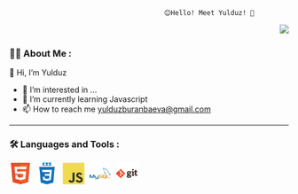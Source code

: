                                            😊Hello! Meet Yulduz! 🌼    
                                      
<div align="right">
  <img src="https://media.giphy.com/media/YnS7j9pwnECXLMrI4t/giphy.gif" width="300" />
</div>

<div align="left">
  
  ### :woman_technologist: About Me :
  👋 Hi, I’m Yulduz
  - 👀 I’m interested in ...
  - 🌱 I’m currently learning Javascript
  - 📫 How to reach me yulduzburanbaeva@gmail.com

</div>


 ---
 


### :hammer_and_wrench: Languages and Tools :
<div>
   <img src="https://github.com/devicons/devicon/blob/master/icons/html5/html5-original.svg" title="HTML5" alt="HTML" width="40" height="40"/>&nbsp;
   <img src="https://github.com/devicons/devicon/blob/master/icons/css3/css3-plain-wordmark.svg"  title="CSS3" alt="CSS" width="40" height="40"/>&nbsp;
   <img src="https://github.com/devicons/devicon/blob/master/icons/javascript/javascript-original.svg" title="JavaScript" alt="JavaScript" width="40" height="40"/>&nbsp;
   <img src="https://github.com/devicons/devicon/blob/master/icons/mysql/mysql-original-wordmark.svg" title="MySQL"  alt="MySQL" width="40" height="40"/>&nbsp;
   <img src="https://github.com/devicons/devicon/blob/master/icons/git/git-original-wordmark.svg" title="Git" **alt="Git" width="40" height="40"/>

  




 
  
